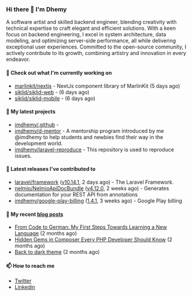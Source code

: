 ### Hi there 👋 I'm Dhemy

A software artist and skilled backend engineer, blending creativity with technical expertise to craft elegant and efficient solutions. With a keen focus on backend engineering, I excel in system architecture, data modeling, and optimizing server-side performance, all while delivering exceptional user experiences. Committed to the open-source community, I actively contribute to its growth, combining artistry and innovation in every endeavor.

#### 👷 Check out what I'm currently working on

- [marlinkit/nextjs](https://github.com/marlinkit/nextjs) - NextJs component library of MarlinKit (5 days ago)
- [siklid/siklid-web](https://github.com/siklid/siklid-web) -  (6 days ago)
- [siklid/siklid-mobile](https://github.com/siklid/siklid-mobile) -  (6 days ago)

#### 🌱 My latest projects

- [imdhemy/.github](https://github.com/imdhemy/.github) - 
- [imdhemy/d-mentor](https://github.com/imdhemy/d-mentor) - A mentorship program introduced by me @imdhemy to help students and newbies find their way in the development world.
- [imdhemy/laravel-reproduce](https://github.com/imdhemy/laravel-reproduce) - This repository is used to reproduce issues.

#### 🔭 Latest releases I've contributed to

- [laravel/framework](https://github.com/laravel/framework) ([v10.14.1](https://github.com/laravel/framework/releases/tag/v10.14.1), 2 days ago) - The Laravel Framework.
- [nelmio/NelmioApiDocBundle](https://github.com/nelmio/NelmioApiDocBundle) ([v4.12.0](https://github.com/nelmio/NelmioApiDocBundle/releases/tag/v4.12.0), 2 weeks ago) - Generates documentation for your REST API from annotations
- [imdhemy/google-play-billing](https://github.com/imdhemy/google-play-billing) ([1.4.1](https://github.com/imdhemy/google-play-billing/releases/tag/1.4.1), 3 weeks ago) - Google Play billing

#### 📜 My recent [blog posts](https://imdhemy.com/)

- [From Code to German: My First Steps Towards Learning a New Language](https://imdhemy.com/blog/germany/from-code-to-german.html) (2 months ago)
- [Hidden Gems in Composer Every PHP Developer Should Know](https://imdhemy.com/blog/php/hidden-gems-in-composer.html) (2 months ago)
- [Back to dark theme](https://imdhemy.com/blog/generic/back-to-dark-theme.html) (2 months ago)

#### 📫 How to reach me

- [Twitter](https://twitter.com/imdhemy)
- [Linkedin](https://linkedin.com/in/imdhemy)
